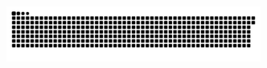 <picture>
  <source media="(prefers-color-scheme: dark)" srcset="https://raw.githubusercontent.com/MarineHakobyan/MarineHakobyan/4b511b41b79413b74f3d65eb716e3c38d3188421/github-contribution-grid-snake-dark.svg" />
  <source media="(prefers-color-scheme: light)" srcset="https://raw.githubusercontent.com/MarineHakobyan/MarineHakobyan/4b511b41b79413b74f3d65eb716e3c38d3188421/github-contribution-grid-snake.svg" />
  <img alt="github-snake" src="https://raw.githubusercontent.com/MarineHakobyan/MarineHakobyan/4b511b41b79413b74f3d65eb716e3c38d3188421/github-contribution-grid-snake-dark.svg" />
</picture>
